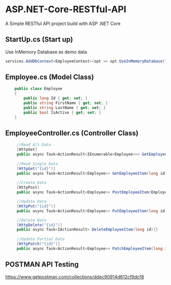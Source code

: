 # ASP.NET-Core-RESTful-API
A Simple RESTful API project build with ASP .NET Core

## StartUp.cs (Start up)
Use InMemory Database as demo data
```cs
services.AddDbContext<EmployeeContext>(opt => opt.UseInMemoryDatabase("EmployeeList"));
```

## Employee.cs (Model Class)
```cs
    public class Employee
    {
        public long Id { get; set; }
        public string FirstName { get; set; }
        public string LastName { get; set; }
        public bool IsActive { get; set; }
    }
```

## EmployeeController.cs (Controller Class)
```cs
     //Read All Data
     [HttpGet]
     public async Task<ActionResult<IEnumerable<Employee>>> GetEmployeeItems(){}
     
     //Read Single Data
     [HttpGet("{id}")]
     public async Task<ActionResult<Employee>> GetEmployeeItem(long id){}
     
     //Create Data
     [HttpPost]
     public async Task<ActionResult<Employee>> PostEmployeeItem(Employee item){}

     //Update Data
     [HttpPut("{id}")]
     public async Task<ActionResult<Employee>> PutEmployeeItem(long id, Employee item){}

     //Delete Data
     [HttpDelete("{id}")]
     public async Task<IActionResult> DeleteEmployeeItem(long id){}
     
     //Update Partial Data
     [HttpPatch("{id}")]
     public async Task<ActionResult<Employee>> PatchEmployeeItem(long id, [FromBody]JsonPatchDocument<Employee> itemPatch){}
```

## POSTMAN API Testing
https://www.getpostman.com/collections/ddec90914d612cf9dcf8
